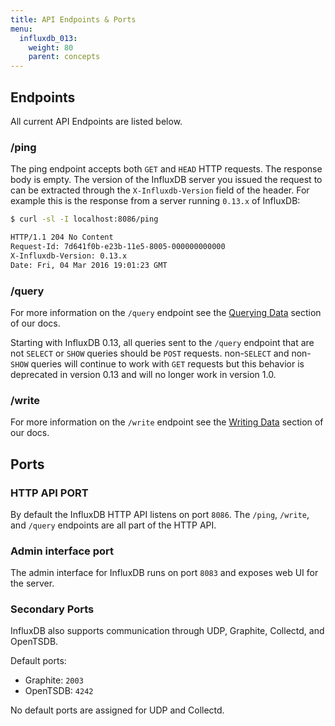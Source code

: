 ```yaml
---
title: API Endpoints & Ports
menu:
  influxdb_013:
    weight: 80
    parent: concepts
---
```


## Endpoints

All current API Endpoints are listed below.

### /ping

The ping endpoint accepts both `GET` and `HEAD` HTTP requests.
The response body is empty.
The version of the InfluxDB server you issued the request to can be extracted through the `X-Influxdb-Version` field of the header.
For example this is the response from a server running `0.13.x` of InfluxDB:

```bash
$ curl -sl -I localhost:8086/ping

HTTP/1.1 204 No Content
Request-Id: 7d641f0b-e23b-11e5-8005-000000000000
X-Influxdb-Version: 0.13.x
Date: Fri, 04 Mar 2016 19:01:23 GMT
```

### /query
For more information on the `/query` endpoint see the [Querying Data](/influxdb/v0.13/guides/querying_data/) section of our docs.

Starting with InfluxDB 0.13, all queries sent to the `/query` endpoint that are not `SELECT` or `SHOW` queries should be `POST` requests. non-`SELECT` and non-`SHOW` queries will continue to work with `GET` requests but this behavior is deprecated in version 0.13 and will no longer work in version 1.0.

### /write
For more information on the `/write` endpoint see the [Writing Data](/influxdb/v0.13/guides/writing_data/) section of our docs.

## Ports

### HTTP API PORT

By default the InfluxDB HTTP API listens on port `8086`.
The `/ping`, `/write`, and `/query` endpoints are all part of the HTTP API.

### Admin interface port

The admin interface for InfluxDB runs on port `8083` and exposes web UI for the server.

### Secondary Ports

InfluxDB also supports communication through UDP, Graphite, Collectd, and OpenTSDB.

Default ports:

* Graphite: `2003`
* OpenTSDB: `4242`

No default ports are assigned for UDP and Collectd.
